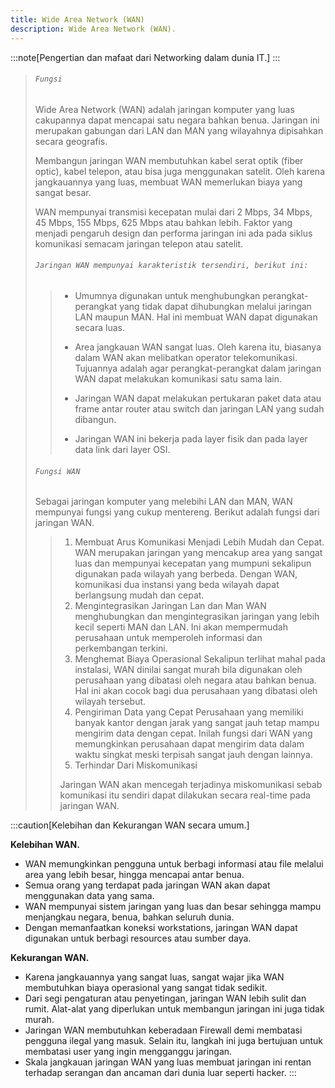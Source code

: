 ```yaml
---
title: Wide Area Network (WAN)
description: Wide Area Network (WAN).
---
```


:::note[Pengertian dan mafaat dari Networking dalam dunia IT.]
:::

> ###### ```Fungsi```
> Wide Area Network (WAN) adalah jaringan komputer yang luas cakupannya dapat mencapai satu negara bahkan benua. Jaringan ini merupakan gabungan dari LAN dan MAN yang wilayahnya dipisahkan secara geografis.
>
> Membangun jaringan WAN membutuhkan kabel serat optik (fiber optic), kabel telepon, atau bisa juga menggunakan satelit. Oleh karena jangkauannya yang luas, membuat WAN memerlukan biaya yang sangat besar.
>
> WAN mempunyai transmisi kecepatan mulai dari 2 Mbps, 34 Mbps, 45 Mbps, 155 Mbps, 625 Mbps atau bahkan lebih. Faktor yang menjadi pengaruh design dan performa jaringan ini ada pada siklus komunikasi semacam jaringan telepon atau satelit.
>
> ###### ```Jaringan WAN mempunyai karakteristik tersendiri, berikut ini:```
>
>> - Umumnya digunakan untuk menghubungkan perangkat-perangkat yang tidak dapat dihubungkan melalui jaringan LAN maupun MAN. Hal ini membuat WAN dapat digunakan secara luas.
>>
>> - Area jangkauan WAN sangat luas. Oleh karena itu, biasanya dalam WAN akan melibatkan operator telekomunikasi. Tujuannya adalah agar perangkat-perangkat dalam jaringan WAN dapat melakukan komunikasi satu sama lain.
>>
>> - Jaringan WAN dapat melakukan pertukaran paket data atau frame antar router atau switch dan jaringan LAN yang sudah dibangun.
>>
>> - Jaringan WAN ini bekerja pada layer fisik dan pada layer data link dari layer OSI.
>
> ###### ```Fungsi WAN```
> Sebagai jaringan komputer yang melebihi LAN dan MAN, WAN mempunyai fungsi yang cukup mentereng. Berikut adalah fungsi dari jaringan WAN.
>> 1. Membuat Arus Komunikasi Menjadi Lebih Mudah dan Cepat.
>> WAN merupakan jaringan yang mencakup area yang sangat luas dan mempunyai kecepatan yang mumpuni sekalipun digunakan pada wilayah yang berbeda. Dengan WAN, komunikasi dua instansi yang beda wilayah dapat berlangsung mudah dan cepat.
>> 2. Mengintegrasikan Jaringan Lan dan Man
>> WAN menghubungkan dan mengintegrasikan jaringan yang lebih kecil seperti MAN dan LAN. Ini akan mempermudah perusahaan untuk memperoleh informasi dan perkembangan terkini.
>> 3. Menghemat Biaya Operasional
>> Sekalipun terlihat mahal pada instalasi, WAN dinilai sangat murah bila digunakan oleh perusahaan yang dibatasi oleh negara atau bahkan benua. Hal ini akan cocok bagi dua perusahaan yang dibatasi oleh wilayah tersebut.
>> 4. Pengiriman Data yang Cepat
>> Perusahaan yang memiliki banyak kantor dengan jarak yang sangat jauh tetap mampu mengirim data dengan cepat. Inilah fungsi dari WAN yang memungkinkan perusahaan dapat mengirim data dalam waktu singkat meski terpisah sangat jauh dengan lainnya.
>> 5. Terhindar Dari Miskomunikasi
>> 
>> Jaringan WAN akan mencegah terjadinya miskomunikasi sebab komunikasi itu sendiri dapat dilakukan secara real-time pada jaringan WAN.
>
:::caution[Kelebihan dan Kekurangan WAN secara umum.]
>
 **Kelebihan WAN.**
- WAN memungkinkan pengguna untuk berbagi informasi atau file melalui area yang lebih besar, hingga mencapai antar benua.
- Semua orang yang terdapat pada jaringan WAN akan dapat menggunakan data yang sama.
- WAN mempunyai sistem jaringan yang luas dan besar sehingga mampu menjangkau negara, benua, bahkan seluruh dunia.
- Dengan memanfaatkan koneksi workstations, jaringan WAN dapat digunakan untuk berbagi resources atau sumber daya.

**Kekurangan WAN.**
- Karena jangkauannya yang sangat luas, sangat wajar jika WAN membutuhkan biaya operasional yang sangat tidak sedikit.
- Dari segi pengaturan atau penyetingan, jaringan WAN lebih sulit dan rumit. Alat-alat yang diperlukan untuk membangun jaringan ini juga tidak murah.
- Jaringan WAN membutuhkan keberadaan Firewall demi membatasi pengguna ilegal yang masuk. Selain itu, langkah ini juga bertujuan untuk membatasi user yang ingin mengganggu jaringan.
- Skala jangkauan jaringan WAN yang luas membuat jaringan ini rentan terhadap serangan dan ancaman dari dunia luar seperti hacker.
:::